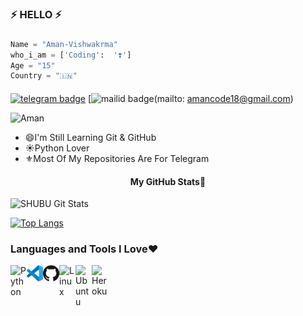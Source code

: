 ### ⚡ HELLO ⚡

### 
```python
Name = "Aman-Vishwakrma"
who_i_am = ['Coding':  '❣️']
Age = "15"
Country = "🇮🇳"
```
#### 
[![telegram badge](https://img.shields.io/badge/@Shubhanshutya-30302f?style=for-the-badge&logo=telegram)](https://t.me/M1CKEY_0P)
[![mailid badge](https://img.shields.io/badge/Aman-30302f?style=for-the-badge&logo=gmail)(mailto: amancode18@gmail.com)
<p align="left"> <img src="https://komarev.com/ghpvc/?username=Aman&label=Profile%20Views&color=orange&style=flat-square" alt="Aman" /> </p>


- 😄I'm Still Learning Git & GitHub
- ☀️Python Lover
- ⚜️Most Of My Repositories Are For Telegram

<h4 align="center"><b>My GitHub Stats💛</b></h4>

![SHUBU Git Stats](https://github-readme-stats.vercel.app/api?username=SHUBHANSHU&include_all_commits=true&count_private=true&theme=highcontrast)

[![Top Langs](https://github-readme-stats.vercel.app/api/top-langs/?username=AmanD&layout=compact&theme=radical)](https://github.com/AMANTYA1)

### Languages and Tools I Love❤️
[<img align="left" alt="Python" width="26px" src="https://upload.wikimedia.org/wikipedia/commons/thumb/c/c3/Python-logo-notext.svg/600px-Python-logo-notext.svg.png" />](https://python.org/)
[<img align="left" alt="Visual Studio Code" width="26px" src="https://raw.githubusercontent.com/github/explore/80688e429a7d4ef2fca1e82350fe8e3517d3494d/topics/visual-studio-code/visual-studio-code.png" />](https://code.visualstudio.com/)
[<img align="left" alt="GitHub" width="26px" src="https://raw.githubusercontent.com/github/explore/78df643247d429f6cc873026c0622819ad797942/topics/github/github.png" />](https://git-scm.com/)
[<img align="left" alt="Linux" width="26px" src="https://www.freepnglogos.com/uploads/linux-png/difference-between-linux-and-window-operating-system-3.png" />](https://www.linux.org/)
[<img align="left" alt="Ubuntu" width="26px" src="https://assets.ubuntu.com/v1/29985a98-ubuntu-logo32.png" />](https://www.ubuntu.com)
[<img align="left" alt="Heroku" width="26px" src="https://www.nicepng.com/png/full/223-2233246_heroku-logo-salesforce-heroku.png" />](https://heroku.com/)

<br />
<br />
